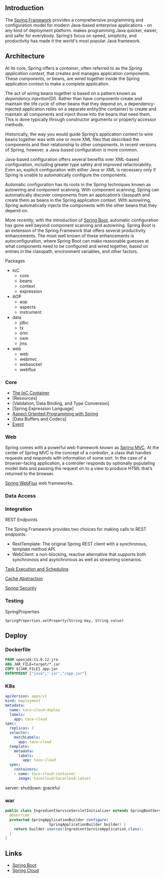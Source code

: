 ## Introduction

The [Spring Framework](https://spring.io/projects/spring-framework) provides a comprehensive programming and configuration model for modern Java-based enterprise applications - on any kind of deployment platform. makes programming Java quicker, easier, and safer for everybody.
Spring’s focus on speed, simplicity, and productivity has made it the world's most popular Java framework.

## Architecture

At its core, Spring offers a *container*, often referred to as the *Spring application context*, that creates and manages application components.
These components, or beans, are wired together inside the Spring application context to make a complete application.

The act of wiring beans together is based on a pattern known as *dependency injection*(DI).
Rather than have components create and maintain the life cycle of other beans that they depend on, a dependency-injected application relies on a separate entity(the container) to create and maintain all components and inject those into the beans that need them.
This is done typically through constructor arguments or property accessor methods.

Historically, the way you would guide Spring’s application context to wire beans together was with one or more XML files that described the components and their relationship to other components.
In recent versions of Spring, however, a Java-based configuration is more common.

Java-based configuration offers several benefits over XML-based configuration, including greater type safety and improved refactorability.
Even so, explicit configuration with either Java or XML is necessary only if Spring is unable to automatically configure the components.

Automatic configuration has its roots in the Spring techniques known as autowiring and component scanning.
With component scanning, Spring can automatically discover components from an application’s classpath and create them as beans in the Spring application context.
With autowiring, Spring automatically injects the components with the other beans that they depend on.

More recently, with the introduction of [Spring Boot](/docs/CS/Java/Spring_Boot/Spring_Boot.md), automatic configuration has gone well beyond component scanning and autowiring.
Spring Boot is an extension of the Spring Framework that offers several productivity enhancements.
The most well known of these enhancements is autoconfiguration, where Spring Boot can make reasonable guesses at what components need to be configured and wired together, based on entries in the classpath, environment variables, and other factors.

Packages

- IoC
  - core
  - beans
  - context
  - expression
- AOP
  - aop
  - aspects
  - instrument
- data
  - jdbc
  - tx
  - orm
  - oxm
  - jms
- web
  - web
  - webmvc
  - websocket
  - webflux

### Core

- [The IoC Container](/docs/CS/Java/Spring/IoC.md)
- [Resources]
- [Validation, Data Binding, and Type Conversion]
- [Spring Expression Language]
- [Aspect Oriented Programming with Spring](/docs/CS/Java/Spring/AOP.md)
- [Data Buffers and Codecs]
- [Event](/docs/CS/Java/Spring/Event.md)

### Web

Spring comes with a powerful web framework known as [Spring MVC](/docs/CS/Java/Spring/MVC.md).
At the center of Spring MVC is the concept of a *controller*, a class that handles requests and responds with information of some sort.
In the case of a browser-facing application, a controller responds by optionally populating model data and passing the request on to a view to produce HTML that’s returned to the browser.

[Spring WebFlux](/docs/CS/Java/Spring/webflux.md) web frameworks.

### Data Access

### Integration

REST Endpoints

The Spring Framework provides two choices for making calls to REST endpoints:

- RestTemplate: The original Spring REST client with a synchronous, template method API.
- WebClient: a non-blocking, reactive alternative that supports both synchronous and asynchronous as well as streaming scenarios.

[Task Execution and Scheduling](/docs/CS/Java/Spring/Task.md)

[Cache Abstraction](/docs/CS/Java/Spring/Cache.md)

[Spring Security](/docs/CS/Java/Spring/Security.md)

### Testing

SpringProperties

`SpringProperties.setProperty(String key, String value)`

## Deploy

### Dockerfile
```dockerfile
FROM openjdk:11.0.12-jre
ARG JAR_FILE=target/*.jar
COPY ${JAR_FILE} app.jar
ENTRYPOINT ["java","-jar","/app.jar"]
```

### K8s
```yaml
apiVersion: apps/v1
kind: Deployment
metadata:
  name: taco-cloud-deploy
  labels:
    app: taco-cloud
spec:
  replicas: 3
  selector:
    matchLabels:
      app: taco-cloud
  template:
    metadata:
      labels:
        app: taco-cloud
  spec:
    containers:
    - name: taco-cloud-container
      image: tacocloud/tacocloud:latest
```

server:
  shutdown: graceful


### war

```java
public class IngredientServiceServletInitializer extends SpringBootServletInitializer {
  @Override
  protected SpringApplicationBuilder configure(
                    SpringApplicationBuilder builder) {
    return builder.sources(IngredientServiceApplication.class);
  }
}
```
## Links

- [Spring Boot](/docs/CS/Java/Spring_Boot/Spring_Boot.md)
- [Spring Cloud](/docs/CS/Java/Spring_Cloud/Spring_Cloud.md)
